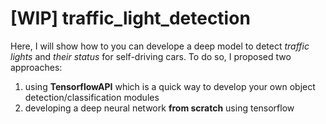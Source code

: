 # [WIP] traffic_light_detection
Here,  I will show how to you can develope a deep model to detect *traffic lights* and *their status* for self-driving cars. To do so, I proposed two approaches:
1) using **TensorflowAPI** which is a quick way to develop your own object detection/classification modules
2) developing a deep neural network **from scratch** using tensorflow
